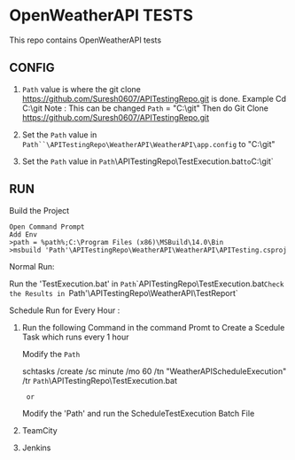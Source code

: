 # OpenWeatherAPI TESTS

This repo contains OpenWeatherAPI tests 

## CONFIG

1.  `Path` value is where the git clone https://github.com/Suresh0607/APITestingRepo.git is done.
     Example Cd C:\git Note : This can be changed
	`Path` = "C:\git"
	 Then do Git Clone https://github.com/Suresh0607/APITestingRepo.git
	
2.   Set the `Path` value in `Path``\APITestingRepo\WeatherAPI\WeatherAPI\app.config` 
     to "C:\git"

3.   Set the `Path` value in `Path`\APITestingRepo\TestExecution.bat` to `C:\git`


## RUN

Build the Project 

	Open Command Prompt 
	Add Env 
	>path = %path%;C:\Program Files (x86)\MSBuild\14.0\Bin
	>msbuild 'Path'\APITestingRepo\WeatherAPI\WeatherAPI\APITesting.csproj

Normal Run:

Run the 'TestExecution.bat' in `Path`\`APITestingRepo\TestExecution.bat`
Check the Results in 
`Path'\APITestingRepo\WeatherAPI\TestReport`

Schedule Run for Every Hour :

1.  
	Run the following Command in the command Promt to Create a Scedule Task which runs every 1 hour

	Modify the `Path`

	schtasks /create /sc minute /mo 60 /tn "WeatherAPIScheduleExecution" /tr `Path`\APITestingRepo\TestExecution.bat
		
		or 
	Modify the 'Path' and run the ScheduleTestExecution Batch File
		

2. 
     TeamCity 

3.
     Jenkins

